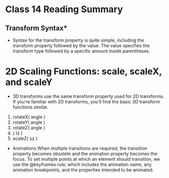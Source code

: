 # Class 14 Reading Summary

## Transform Syntax*
- Syntax for the transform property is quite simple, including the transform property followed by the value. The value specifies the transform type followed by a specific amount inside parentheses.
# 2D Scaling Functions: scale, scaleX, and scaleY
- 3D transforms use the same transform property used for 2D transforms. If you’re familiar with 2D transforms, you’ll find the basic 3D transform functions similar.
1. rotateX( angle )
1. rotateY( angle )
1. rotateZ( angle )
1. ( tz )
1. scaleZ( sz )
- Animations When multiple transitions are required, the transition property becomes obsolete and the animation property becomes the focus. To set multiple points at which an element should transition, we use the @keyframes rule, which includes the animation name, any animation breakpoints, and the properties intended to be animated.
 